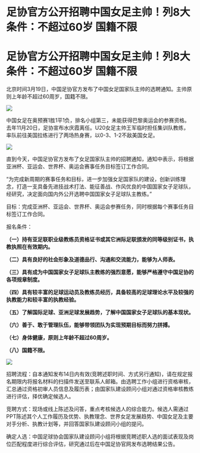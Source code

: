 # 足协官方公开招聘中国女足主帅！列8大条件：不超过60岁 国籍不限

# 足协官方公开招聘中国女足主帅！列8大条件：不超过60岁 国籍不限

北京时间3月19日，中国足协官方发布了中国女足国家队主帅的选聘通知。主帅原则上年龄不超过60周岁，国籍不限。

![](https://inews.gtimg.com/om_bt/OI801IsKc5mlasxC3jy00feYSw10IBHgSgqzMlLkPq7eQAA/1000)

中国女足在奥预赛1胜1平1负，排名小组第三，未能获得巴黎奥运会的参赛资格。去年11月20日，足协宣布水庆霞离任。U20女足主帅王军临时担任集训队教练，率队前往美国拉练进行了两场热身赛，以0-3、1-2不敌美国女足。

![](https://inews.gtimg.com/news_bt/O0hrcseACSIslLfgb9hr6FiZeujvE6ccrikWMC8fJwgV0AA/1000)

直到今天，中国足协官方发布了女足国家队主帅的招聘通知，通知中表示，将根据亚洲杯、亚运会、世界杯、奥运会赛事任务目标签订工作合同。

“为完成新周期的赛事任务和目标，进一步加强女足国家队的建设，创新训练理念，打造一支具备先进技战术打法、能征善战、作风优良的中国国家女子足球队，经研究，决定面向国内外公开选聘中国国家女子足球队主教练。”

目标：完成亚洲杯、亚运会、世界杯、奥运会参赛任务，同时根据每个赛事任务目标签订工作合同。

报名条件：

**（一）持有亚足联职业级教练员资格证书或其它洲际足联颁发的同等级别证书，执教执照在有效期内。**

**（二）具有良好的社会形象及道德品行、沟通和交流能力，能够为人师表。**

**（三）具有成为中国国家女子足球队主教练的强烈意愿，能够严格遵守中国足协的各项规章制度。**

**（四）具有较丰富的足球运动员及教练员经历，具备较高的足球理论水平及较强的执教能力和较丰富的执教经验。**

**（五）了解国际足球、亚洲足球发展趋势，了解中国国家女子足球队的基本现状。**

**（六）善于、敢于管理队伍，能够带领团队为实现预期目标而努力拼搏。**

**（七）身体健康，原则上年龄不超过60周岁。**

**（八）国籍不限。**

![](https://inews.gtimg.com/om_bt/Osl4WiTfy04_Vc6rH962gEi_LnNltGUCR7PHRZeBr3Af4AA/1000)

招聘流程：自本通知发布14日内有效(竞聘述职时间、方式另行通知)，请在规定报名期限内将报名材料的扫描件发送至联系人邮箱。由选聘工作小组进行资格审核，汇总通过资格初审人员信息及履历表；由国家队建设顾问小组对通过资格审核教练进行评估，择优确定候选人。

竞聘方式：现场或线上陈述及问答，重点考核候选人的综合能力。候选人需通过PPT陈述其个人工作履历及优势、执教理念、世界女足发展趋势、中国女足及主要对手分析、执教计划等，并回答国家队建设顾问小组的提问。

确定人选：中国足球协会国家队建设顾问小组将根据竞聘述职人选的面试表现及岗位匹配程度进行综合评估，研究通过后在中国足协官网发布选聘结果公告。

